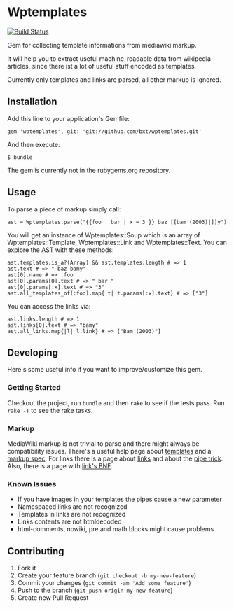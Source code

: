 # Wptemplates

[![Build Status](https://travis-ci.org/bxt/wptemplates.png?branch=master)](https://travis-ci.org/bxt/wptemplates)

Gem for collecting template informations from mediawiki markup. 

It will help you to extract useful machine-readable data from
wikipedia articles, since there ist a lot of useful stuff
encoded as templates.

Currently only templates and links are parsed, all other markup is ignored.

## Installation

Add this line to your application's Gemfile:

    gem 'wptemplates', git: 'git://github.com/bxt/wptemplates.git'

And then execute:

    $ bundle

The gem is currently not in the rubygems.org repository. 

## Usage

To parse a piece of markup simply call:

<!-- EXAMPLES:INIT -->
    ast = Wptemplates.parse("{{foo | bar | x = 3 }} baz [[bam (2003)|]]y")

<!-- /EXAMPLES -->

You will get an instance of Wptemplates::Soup which is an array of
Wptemplates::Template, Wptemplates::Link and Wptemplates::Text. 
You can explore the AST with these methods:

<!-- EXAMPLES:intro -->
    ast.templates.is_a?(Array) && ast.templates.length # => 1
    ast.text # => " baz bamy"
    ast[0].name # => :foo
    ast[0].params[0].text # => " bar "
    ast[0].params[:x].text # => "3"
    ast.all_templates_of(:foo).map{|t| t.params[:x].text} # => ["3"]
<!-- /EXAMPLES -->

You can access the links via: 

<!-- EXAMPLES:links -->
    ast.links.length # => 1
    ast.links[0].text # => "bamy"
    ast.all_links.map{|l| l.link} # => ["Bam (2003)"]
<!-- /EXAMPLES -->

## Developing

Here's some useful info if you want to improve/customize this gem. 

### Getting Started

Checkout the project, run `bundle` and then `rake` to see if the tests
pass. Run `rake -T` to see the rake tasks. 

### Markup

MediaWiki markup is not trivial to parse and there might always
be compatibility issues. There's a useful help page about 
[templates][tmplh] and a [markup spec][mspec]. For links there
is a page about [links][linkh] and about the [pipe trick][ptrkh]. 
Also, there is a page with [link's BNF][lnbnf]. 

### Known Issues

* If you have images in your templates the pipes cause a new parameter
* Namespaced links are not recognized
* Templates in links are not recognized
* Links contents are not htmldecoded
* html-comments, nowiki, pre and math blocks might cause problems

## Contributing

1. Fork it
2. Create your feature branch (`git checkout -b my-new-feature`)
3. Commit your changes (`git commit -am 'Add some feature'`)
4. Push to the branch (`git push origin my-new-feature`)
5. Create new Pull Request

[tmplh]: http://en.wikipedia.org/wiki/Help:Template#Usage_syntax "English Wikipedia Template help page, syntax section"
[mspec]: http://www.mediawiki.org/wiki/Markup_spec "MediaWiki Markup spec"
[linkh]: http://en.wikipedia.org/wiki/Help:Link "English Wikipedia Link help page"
[ptrkh]: http://en.wikipedia.org/wiki/Help:Pipe_trick "English Wikipedia Pipe trick help page"
[lnbnf]: http://www.mediawiki.org/wiki/Markup_spec/BNF/Links "MediaWiki Link BNF"
